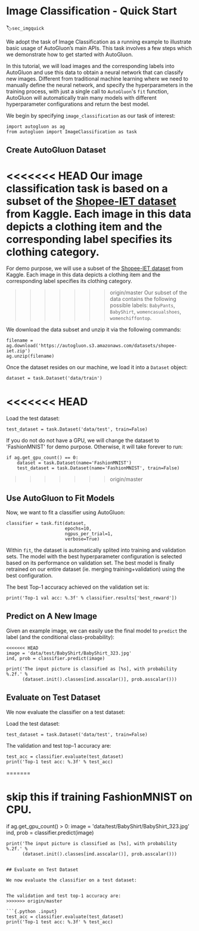 # Image Classification - Quick Start
:label:`sec_imgquick`

We adopt the task of Image Classification as a running example to illustrate basic usage of AutoGluon’s main APIs. This task involves a few steps which we demonstrate how to get started with AutoGluon. 

In this tutorial, we will load images and the corresponding labels into AutoGluon and use this data to obtain a neural network that can classify new images. Different from traditional machine learning where we need to manually define the neural network, and specify the hyperparameters in the training process, with just a single call to `AutoGluon`'s `fit` function, AutoGluon will automatically train many models with different hyperparameter configurations and return the best model.

We begin by specifying `image_classification` as our task of interest:

```{.python .input}
import autogluon as ag
from autogluon import ImageClassification as task
```

## Create AutoGluon Dataset

<<<<<<< HEAD
Our image classification task is based on a subset of the [Shopee-IET dataset](https://www.kaggle.com/c/shopee-iet-machine-learning-competition/data) from Kaggle. Each image in this data depicts a clothing item and the corresponding label specifies its clothing category.
=======
For demo purpose, we will use a subset of the [Shopee-IET dataset](https://www.kaggle.com/c/shopee-iet-machine-learning-competition/data) from Kaggle.
Each image in this data depicts a clothing item and the corresponding label specifies its clothing category.
>>>>>>> origin/master
Our subset of the data contains the following possible labels: `BabyPants`, `BabyShirt`, `womencasualshoes`, `womenchiffontop`.

We download the data subset and unzip it via the following commands:

```{.python .input}
filename = ag.download('https://autogluon.s3.amazonaws.com/datasets/shopee-iet.zip')
ag.unzip(filename)
```

Once the dataset resides on our machine, we load it into a `Dataset` object: 

```{.python .input}
dataset = task.Dataset('data/train')
```

<<<<<<< HEAD
=======
Load the test dataset:

```{.python .input}
test_dataset = task.Dataset('data/test', train=False)
```

If you do not do not have a GPU, we will change the dataset to 'FashionMNIST' for demo purpose.
Otherwise, it will take forever to run:

```{.python .input}
if ag.get_gpu_count() == 0:
    dataset = task.Dataset(name='FashionMNIST')
    test_dataset = task.Dataset(name='FashionMNIST', train=False)
```

>>>>>>> origin/master
## Use AutoGluon to Fit Models

Now, we want to fit a classifier using AutoGluon:

```{.python .input}
classifier = task.fit(dataset,
                      epochs=10,
                      ngpus_per_trial=1,
                      verbose=True)
```

Within `fit`, the dataset is automatically splited into training and validation sets.
The model with the best hyperparameter configuration is selected based on its performance on validation set.
The best model is finally retrained on our entire dataset (ie. merging training+validation) using the best configuration.

The best Top-1 accuracy achieved on the validation set is:

```{.python .input}
print('Top-1 val acc: %.3f' % classifier.results['best_reward'])
```

## Predict on A New Image

Given an example image, we can easily use the final model to `predict` the label (and the conditional class-probability):

```{.python .input}
<<<<<<< HEAD
image = 'data/test/BabyShirt/BabyShirt_323.jpg'
ind, prob = classifier.predict(image)

print('The input picture is classified as [%s], with probability %.2f.' %
      (dataset.init().classes[ind.asscalar()], prob.asscalar()))
```

## Evaluate on Test Dataset

We now evaluate the classifier on a test dataset:

Load the test dataset:

```{.python .input}
test_dataset = task.Dataset('data/test', train=False)
```

The validation and test top-1 accuracy are:

```{.python .input}
test_acc = classifier.evaluate(test_dataset)
print('Top-1 test acc: %.3f' % test_acc)
```

=======
# skip this if training FashionMNIST on CPU.
if ag.get_gpu_count() > 0:
    image = 'data/test/BabyShirt/BabyShirt_323.jpg'
    ind, prob = classifier.predict(image)

    print('The input picture is classified as [%s], with probability %.2f.' %
          (dataset.init().classes[ind.asscalar()], prob.asscalar()))
```

## Evaluate on Test Dataset

We now evaluate the classifier on a test dataset:


The validation and test top-1 accuracy are:
>>>>>>> origin/master

```{.python .input}
test_acc = classifier.evaluate(test_dataset)
print('Top-1 test acc: %.3f' % test_acc)
```
